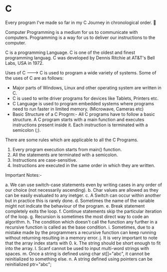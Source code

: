 # C
Every program I've made so far in my C Journey in chronological order. 🤞

Computer Programming is a medium for us to communicate with computers. Programming is a way for us to deliver our instructions to the computer.

C is a programming Language. C is one of the oldest and finest programming languag. C was developed by Dennis Ritchie at AT&T's Bell Labs, USA in 1972.

Uses of C ---> C is used to program a wide variety of systems. Some of the uses of C are as follows:

* Major parts of Windows, Linux and other operating system are written in C.
* C is used to write driver programs for devices like Tablets, Printers etc.
* C Language is used to program embedded systems where programs need to run faster in limited memory. (Microwave, Cameras etc)
* Basic Structure of a C Progrm:- All C programs have to follow a basic structure. A C program starts with a main function and executes instructions present inside it. Each instruction is terminated with a semicolon (;).

There are some rules which are applicable to all the C Programs.

1. Every program execution starts from main() function.
2. All the statements are terminated with a semicolon.
3. Instructions are case-sensitive.
4. Instructions are executed in the same order in which they are written.

Important Notes:-

a. We can use switch-case statements even by writing cases in any order of our choice (not necessarily ascending).
b. Char values are allowed as they can be easily evaluated to any inetger.
c. A Switch can occur within another but in practice this is rarely done.
d. Sometimes the name of the variable might not indicate the behaviour of the program.
e. Break statement completely exits the loop.
f. Continue statements skip the particular iteration of the loop.
g. Recursion is sometimes the most direct way to code an algorithm.
h. The condition which doesn't call the function any further in a recursive function is called as the base condition.
i. Sometimes, due to a mistake made by the programmers a recursive function can keep running without returning resulting in a memory error.
j. It is very important to note that the array index starts with 0.
k. The string should be short enough to fit into the array.
l. Scanf cannot be used to input multi-word strings with spaces.
m. Once a string is defined using char st[]="abc", it cannot be reinitialized to something else.
n. A string defined using pointers can be reinitialized ptr="abc";
